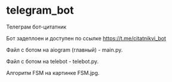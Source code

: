 # telegram_bot
Телеграм бот-цитатник

Бот задеплоен и доступен по ссылке https://t.me/citatnikvi_bot


Файл с ботом на aiogram (главный) - main.py.

Файл с ботом на telebot - telebot.py.

Алгоритм FSM на картинке FSM.jpg.
